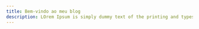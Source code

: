 ```yaml
---
title: Bem-vindo ao meu blog
description: LOrem Ipsum is simply dummy text of the printing and typesetting industry.
---
```

